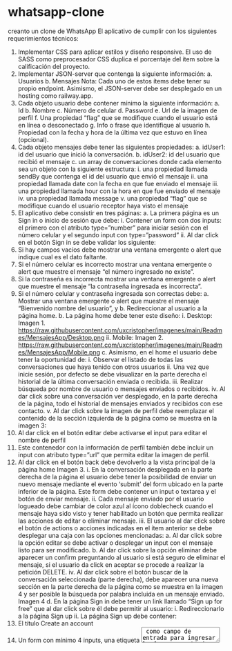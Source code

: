 # whatsapp-clone
creanto un clone de WhatsApp 
El aplicativo de cumplir con los siguientes requerimientos técnicos:
1. Implementar CSS para aplicar estilos y diseño responsive. El uso de SASS
como preprocesador CSS duplica el porcentaje del ítem sobre la calificación
del proyecto.
2. Implementar JSON-server que contenga la siguiente información:
a. Usuarios
b. Mensajes
Nota: Cada uno de estos ítems debe tener su propio endpoint. Asimismo,
el JSON-server debe ser desplegado en un hosting como railway.app.
3. Cada objeto usuario debe contener mínimo la siguiente información:
a. Id
b. Nombre
c. Número de celular
d. Password
e. Url de la imagen de perfil
f. Una propiedad “flag” que se modifique cuando el usuario está en línea
o desconectado
g. Info o frase que identifique al usuario
h. Propiedad con la fecha y hora de la última vez que estuvo en línea
(opcional).
4. Cada objeto mensajes debe tener las siguientes propiedades:
a. idUser1: id del usuario que inició la conversación.
b. idUser2: id del usuario que recibió el mensaje
c. un array de conversaciones donde cada elemento sea un objeto con
la siguiente estructura:
i. una propiedad llamada sendBy que contenga el id del usuario
que envió el mensaje
ii. una propiedad llamada date con la fecha en que fue enviado el
mensaje
iii. una propiedad llamada hour con la hora en que fue enviado el
mensaje
iv. una propiedad llamada message
v. una propiedad “flag” que se modifique cuando el usuario
receptor haya visto el mensaje
5. El aplicativo debe consistir en tres páginas:
a. La primera página es un Sign in o inicio de sesión que debe:
i. Contener un form con dos inputs: el primero con el atributo
type=”number” para iniciar sesión con el número celular y el
segundo input con type=”password”
ii. Al dar click en el botón Sign in se debe validar los siguiente:
1. Si hay campos vacíos debe mostrar una ventana
emergente o alert que indique cual es el dato faltante.
2. Si el número celular es incorrecto mostrar una ventana
emergente o alert que muestre el mensaje “el número
ingresado no existe”.
3. Si la contraseña es incorrecta mostrar una ventana
emergente o alert que muestre el mensaje “la
contraseña ingresada es incorrecta”.
4. Si el número celular y contraseña ingresada son
correctas debe:
a. Mostrar una ventana emergente o alert que
muestre el mensaje “Bienvenido nombre del
usuario”, y
b. Redireccionar al usuario a la página home.
b. La página home debe tener este diseño:
i. Desktop:
Imagen 1. https://raw.githubusercontent.com/uxcristopher/imagenes/main/Readmes/MensajesApp/Desktop.png
ii. Mobile:
Imagen 2. https://raw.githubusercontent.com/uxcristopher/imagenes/main/Readmes/MensajesApp/Mobile.png
c. Asimismo, en el home el usuario debe tener la oportunidad de:
i. Observar el listado de todas las conversaciones que haya
tenido con otros usuarios
ii. Una vez que inicie sesión, por defecto se debe visualizar en la
parte derecha el historial de la última conversación enviada o
recibida.
iii. Realizar búsqueda por nombre de usuario o mensajes enviados
o recibidos.
iv. Al dar click sobre una conversación ver desplegado, en la parte
derecha de la página, todo el historial de mensajes enviados y
recibidos con ese contacto.
v. Al dar click sobre la imagen de perfil debe reemplazar el
contenido de la sección izquierda de la página como se muestra
en la imagen 3:
1. Al dar click en el botón editar debe activarse el input para
editar el nombre de perfil
2. Este contenedor con la información de perfil también
debe incluir un input con atributo type=”url” que permita
editar la imagen de perfil.
3. Al dar click en el botón back debe devolverlo a la vista
principal de la página home
Imagen 3.
i. En la conversación desplegada en la parte derecha de la
página el usuario debe tener la posibilidad de enviar un nuevo
mensaje mediante el evento ‘submit’ del form ubicado en la
parte inferior de la página. Este form debe contener un input
o textarea y el botón de enviar mensaje.
ii. Cada mensaje enviado por el usuario logueado debe cambiar
de color azul al ícono doblecheck cuando el mensaje haya
sido visto y tener habilitado un botón que permita realizar las
acciones de editar o eliminar mensaje.
iii. El usuario al dar click sobre el botón de actions o acciones
indicadas en el ítem anterior se debe desplegar una caja con
las opciones mencionadas:
a. Al dar click sobre la opción editar se debe activar o
desplegar un input con el mensaje listo para ser
modificado.
b. Al dar click sobre la opción eliminar debe aparecer un
confirm preguntando al usuario si está seguro de
eliminar el mensaje, si el usuario da click en aceptar se
procede a realizar la petición DELETE.
iv. Al dar click sobre el botón buscar de la conversación
seleccionada (parte derecha), debe aparecer una nueva
sección en la parte derecha de la página como se muestra en
la imagen 4 y ser posible la búsqueda por palabra incluida en
un mensaje enviado.
Imagen 4
d. En la página Sign in debe tener un link llamado “Sign up for free” que
al dar click sobre él debe permitir al usuario:
i. Redireccionarlo a la página Sign up
ii. La página Sign up debe contener:
1. El título Create an account
2. Un form con mínimo 4 inputs, una etiqueta <textarea>
como campo de entrada para ingresar la frase y un botón
type=”submit” llamado Sign up.
3. Los inputs debenser:
a. Un input Type=”text”para el nombre
b. Un input type=”number” para el número de celular
c. Un input type=”password”
d. Un input type =”url” para ingresar la url de la
imagen del usuario.
e. Al dar click en el botón Sign up debe:
i. Verificar que el número de celular no exista
en la lista de usuarios.
1. Si existe, debe mostrar un mensaje
o alert diciendo que el número de
celular ingresado ya está
registrado.
2. Si no existe, se procede a crear el
nuevo usuario mediante la petición
POST y por último mostrar una
ventana modal o alert que indique
que el nuevo usuario fue creado
exitosamente.
3. Los usuarios que sean creados en
el Signup deben ser capaces de
loguearse o iniciar sesión en el sign
in y continuar el flujo especificado
anteriormente.
6. En el aplicativo se debe evidenciar el uso de:
• Condicionales
• Peticiones HTTPs con Axios
• Eventos del DOM
• Uso del objeto sessionStorage o localStorage
• Métodos de arrays
• Uso de WebPack y babel
• Uso de Flexbox y Media querys
• Principios de código limpio
• Implementación de JSON server (API)
• Implementación de Sweetalert para mostrar las alertas.
• Despliegue de la página en GitHub pages
